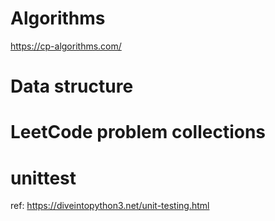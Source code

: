 # Algorithms
https://cp-algorithms.com/
# Data structure

# LeetCode problem collections

# unittest
ref: https://diveintopython3.net/unit-testing.html


